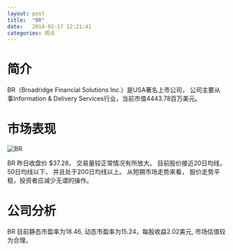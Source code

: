 ```yaml
---
layout: post
title:  "BR"
date:   2014-02-17 12:21:41
categories: 观点
---
```


# 简介
BR（Broadridge Financial Solutions Inc.）是USA著名上市公司，
公司主要从事Information & Delivery Services行业，当前市值4443.78百万美元。

# 市场表现

![BR](http://finviz.com/chart.ashx?t=BR&ty=c&ta=1&p=d&s=l)

BR 昨日收盘价 $37.28，
交易量较正常情况有所放大。
目前股价接近20日均线，
50日均线以下，
并且处于200日均线以上。
从短期市场走势来看，
股价走势平稳，投资者应减少无谓的操作。

# 公司分析
BR 目前静态市盈率为18.46, 动态市盈率为15.24，每股收益2.02美元,
市场估值较为合理。
